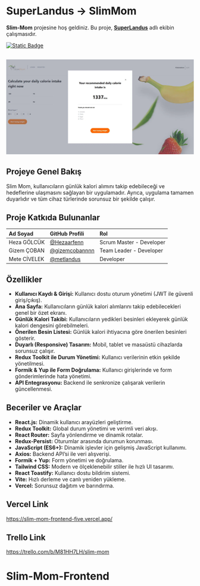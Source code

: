 # SuperLandus -> SlimMom

**Slim-Mom** projesine hoş geldiniz. Bu proje, [**SuperLandus**]() adlı ekibin çalışmasıdır.

[![Static Badge](https://img.shields.io/badge/visit-SlimMom-%FF9D23?style=for-the-badge)](https://slim-mom-frontend-five.vercel.app/)

## ![alt](./src/assets/Frontend%20Readme.png)

## Projeye Genel Bakış

Slim Mom, kullanıcıların günlük kalori alımını takip edebileceği ve hedeflerine ulaşmasını sağlayan bir uygulamadır. Ayrıca, uygulama tamamen duyarlıdır ve tüm cihaz türlerinde sorunsuz bir şekilde çalışır.

## Proje Katkıda Bulunanlar

| Ad Soyad          | GitHub Profili                                     | Rol                      |
| :---------------- | :------------------------------------------------- | :----------------------- |
| Heza GÖLCÜK       | [@Hezaarfenn](https://github.com/Hezaarfenn)       | Scrum Master - Developer |
| Gizem ÇOBAN       | [@gizemcobannnn](https://github.com/gizemcobannnn) | Team Leader - Developer  |
| Mete CİVELEK      | [@metlandus](https://github.com/metlandus)         | Developer                |

## Özellikler

- **Kullanıcı Kaydı & Girişi:** Kullanıcı dostu oturum yönetimi (JWT ile güvenli giriş/çıkış).
- **Ana Sayfa:** Kullanıcıların günlük kalori alımlarını takip edebilecekleri genel bir özet ekranı.
- **Günlük Kalori Takibi:** Kullanıcıların yedikleri besinleri ekleyerek günlük kalori dengesini görebilmeleri.
- **Önerilen Besin Listesi:** Günlük kalori ihtiyacına göre önerilen besinleri gösterir.
- **Duyarlı (Responsive) Tasarım:** Mobil, tablet ve masaüstü cihazlarda sorunsuz çalışır.
- **Redux Toolkit ile Durum Yönetimi:** Kullanıcı verilerinin etkin şekilde yönetilmesi.
- **Formik & Yup ile Form Doğrulama:** Kullanıcı girişlerinde ve form gönderimlerinde hata yönetimi.
- **API Entegrasyonu:** Backend ile senkronize çalışarak verilerin güncellenmesi.

## Beceriler ve Araçlar

- **React.js:** Dinamik kullanıcı arayüzleri geliştirme.
- **Redux Toolkit:** Global durum yönetimi ve verimli veri akışı.
- **React Router:** Sayfa yönlendirme ve dinamik rotalar.
- **Redux-Persist:** Oturumlar arasında durumun korunması.
- **JavaScript (ES6+):** Dinamik işlevler için gelişmiş JavaScript kullanımı.
- **Axios:** Backend API’si ile veri alışverişi.
- **Formik + Yup:** Form yönetimi ve doğrulama.
- **Tailwind CSS:** Modern ve ölçeklenebilir stiller ile hızlı UI tasarımı.
- **React Toastify:** Kullanıcı dostu bildirim sistemi.
- **Vite:** Hızlı derleme ve canlı yeniden yükleme.
- **Vercel:** Sorunsuz dağıtım ve barındırma.

## Vercel Link

https://slim-mom-frontend-five.vercel.app/

## Trello Link

https://trello.com/b/M81HH7LH/slim-mom
# Slim-Mom-Frontend

